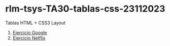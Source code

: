 # rlm-tsys-TA30-tablas-css-23112023
Tablas HTML + CSS3 Layout

1. [Ejercicio Google](https://robertiki2001.github.io/rlm-tsys-TA30-tablas-css-23112023/Google/)
2. [Ejercicio Netflix](https://robertiki2001.github.io/rlm-tsys-TA30-tablas-css-23112023/Netflix/)
